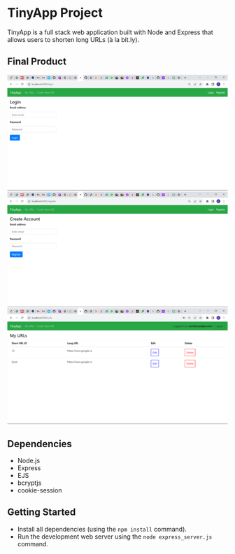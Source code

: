 # TinyApp Project

TinyApp is a full stack web application built with Node and Express that allows users to shorten long URLs (à la bit.ly).

## Final Product

!["Screenshot of login page"](https://github.com/EkaterinaEg/tinyapp/blob/master/docs/LoginPage.png)
!["Screenshot of register page"](https://github.com/EkaterinaEg/tinyapp/blob/master/docs/Register.png)
!["Screenshot of Urls page"](https://github.com/EkaterinaEg/tinyapp/blob/master/docs/URLSPage.png)


## Dependencies

- Node.js
- Express
- EJS
- bcryptjs
- cookie-session

## Getting Started

- Install all dependencies (using the `npm install` command).
- Run the development web server using the `node express_server.js` command.



